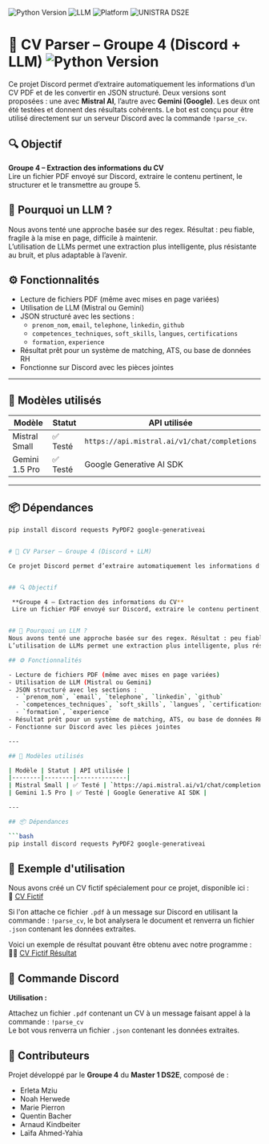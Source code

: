 ![Python Version](https://img.shields.io/badge/Python-3.10%2B-blue)
![LLM](https://img.shields.io/badge/LLM-Mistral%20%7C%20Gemini-orange)
![Platform](https://img.shields.io/badge/Platform-Discord-blue)
![UNISTRA DS2E](https://img.shields.io/badge/UNISTRA-M1_DS2E-blue)

# 📄 CV Parser – Groupe 4 (Discord + LLM) ![Python Version](https://img.shields.io/badge/Python-3.10%2B-blue)
Ce projet Discord permet d’extraire automatiquement les informations d’un CV PDF et de les convertir en JSON structuré. Deux versions sont proposées : une avec **Mistral AI**, l’autre avec **Gemini (Google)**. Les deux ont été testées et donnent des résultats cohérents. Le bot est conçu pour être utilisé directement sur un serveur Discord avec la commande `!parse_cv`.

## 🔍 Objectif

**Groupe 4 – Extraction des informations du CV**  
Lire un fichier PDF envoyé sur Discord, extraire le contenu pertinent, le structurer et le transmettre au groupe 5.

## 🤖 Pourquoi un LLM ?

Nous avons tenté une approche basée sur des regex. Résultat : peu fiable, fragile à la mise en page, difficile à maintenir.  
L’utilisation de LLMs permet une extraction plus intelligente, plus résistante au bruit, et plus adaptable à l’avenir.

## ⚙️ Fonctionnalités

- Lecture de fichiers PDF (même avec mises en page variées)
- Utilisation de LLM (Mistral ou Gemini)
- JSON structuré avec les sections :
  - `prenom_nom`, `email`, `telephone`, `linkedin`, `github`
  - `competences_techniques`, `soft_skills`, `langues`, `certifications`
  - `formation`, `experience`
- Résultat prêt pour un système de matching, ATS, ou base de données RH
- Fonctionne sur Discord avec les pièces jointes

---

## 🧠 Modèles utilisés

| Modèle           | Statut | API utilisée                               |
|------------------|--------|--------------------------------------------|
| Mistral Small    | ✅ Testé | `https://api.mistral.ai/v1/chat/completions` |
| Gemini 1.5 Pro   | ✅ Testé | Google Generative AI SDK                   |

---

## 📦 Dépendances

```bash
pip install discord requests PyPDF2 google-generativeai


# 📄 CV Parser – Groupe 4 (Discord + LLM)

Ce projet Discord permet d’extraire automatiquement les informations d’un CV PDF et de les convertir en JSON structuré. Deux versions sont proposées : une avec **Mistral AI**, l’autre avec **Gemini (Google)**. Les deux ont été testées et donnent des résultats cohérents. Le bot est conçu pour être utilisé directement sur un serveur Discord avec la commande `!parse_cv`.


## 🔍 Objectif

 **Groupe 4 – Extraction des informations du CV**  
 Lire un fichier PDF envoyé sur Discord, extraire le contenu pertinent, le structurer et le transmettre au groupe 5.


## 🤖 Pourquoi un LLM ?
Nous avons tenté une approche basée sur des regex. Résultat : peu fiable, fragile à la mise en page, difficile à maintenir.
L’utilisation de LLMs permet une extraction plus intelligente, plus résistante au bruit, et plus adaptable à l’avenir.

## ⚙️ Fonctionnalités

- Lecture de fichiers PDF (même avec mises en page variées)
- Utilisation de LLM (Mistral ou Gemini)
- JSON structuré avec les sections :
  - `prenom_nom`, `email`, `telephone`, `linkedin`, `github`
  - `competences_techniques`, `soft_skills`, `langues`, `certifications`
  - `formation`, `experience`
- Résultat prêt pour un système de matching, ATS, ou base de données RH
- Fonctionne sur Discord avec les pièces jointes

---

## 🧠 Modèles utilisés

| Modèle | Statut | API utilisée |
|--------|--------|--------------|
| Mistral Small | ✅ Testé | `https://api.mistral.ai/v1/chat/completions` |
| Gemini 1.5 Pro | ✅ Testé | Google Generative AI SDK |

---

## 📦 Dépendances

```bash
pip install discord requests PyPDF2 google-generativeai
```

## 🧪 Exemple d'utilisation

Nous avons créé un CV fictif spécialement pour ce projet, disponible ici :  
📄 [CV Fictif](CV_Fictif.pdf)

Si l'on attache ce fichier `.pdf` à un message sur Discord en utilisant la commande : `!parse_cv`, le bot analysera le document et renverra un fichier `.json` contenant les données extraites.

Voici un exemple de résultat pouvant être obtenu avec notre programme :  
🧾📄 [CV Fictif Résultat](CV_Fictif_Resultat.json)

## 💬 Commande Discord

**Utilisation :**

Attachez un fichier `.pdf` contenant un CV à un message faisant appel à la commande : `!parse_cv`  
Le bot vous renverra un fichier `.json` contenant les données extraites.

##  👥 Contributeurs

Projet développé par le **Groupe 4** du **Master 1 DS2E**, composé de :

- Erleta Mziu  
- Noah Herwede  
- Marie Pierron  
- Quentin Bacher  
- Arnaud Kindbeiter  
- Laïfa Ahmed-Yahia
